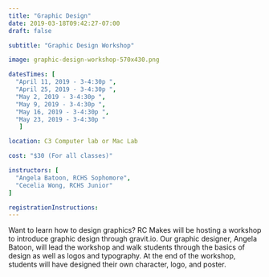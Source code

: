 ```yaml
---
title: "Graphic Design"
date: 2019-03-18T09:42:27-07:00
draft: false

subtitle: "Graphic Design Workshop"

image: graphic-design-workshop-570x430.png

datesTimes: [ 
  "April 11, 2019 - 3-4:30p ",
  "April 25, 2019 - 3-4:30p ",
  "May 2, 2019 - 3-4:30p ",
  "May 9, 2019 - 3-4:30p ",
  "May 16, 2019 - 3-4:30p ",
  "May 23, 2019 - 3-4:30p "
   ]

location: C3 Computer lab or Mac Lab

cost: "$30 (For all classes)"

instructors: [
  "Angela Batoon, RCHS Sophomore",
  "Cecelia Wong, RCHS Junior"
]

registrationInstructions:
---
```


Want to learn how to design graphics? RC Makes will be hosting a workshop to introduce graphic design through gravit.io. Our graphic designer, Angela Batoon, will lead the workshop and walk students through the basics of design as well as logos and typography. At the end of the workshop, students will have designed their own character, logo, and poster.
